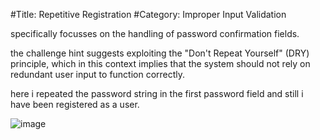 #Title: Repetitive Registration
#Category: Improper Input Validation

 specifically focusses on the handling of password confirmation fields.

 the challenge hint suggests exploiting the "Don't Repeat Yourself" (DRY) principle, which in this context implies that the system should not rely on redundant user input to function correctly.

here i repeated the password string in the first password field and still i have been registered as a user.

 ![image](https://github.com/user-attachments/assets/1451dfa0-cf32-44b7-a3fb-d75dcae70566)
